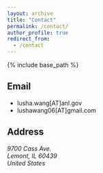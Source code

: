 ```yaml
---
layout: archive
title: "Contact"
permalink: /contact/
author_profile: true
redirect_from:
  - /contact
---
```


{% include base_path %}

Email
------
* lusha.wang[AT]anl.gov
* lushawang06[AT]gmail.com

Address
------
<address>
  9700 Cass Ave.<br /> Lemont, IL 60439<br /> United States
</address>